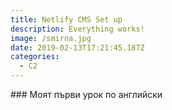 ```yaml
---
title: Netlify CMS Set up
description: Everything works!
image: /smirna.jpg
date: 2019-02-13T17:21:45.187Z
categories:
  - C2
---
```

<Categories />
### Моят първи урок по английски
